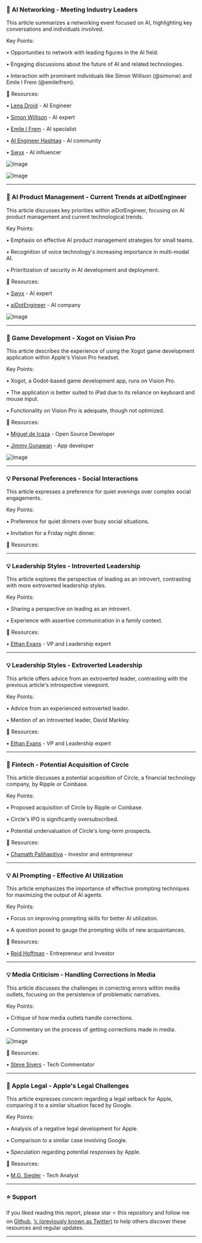 ### 🤖 AI Networking - Meeting Industry Leaders

This article summarizes a networking event focused on AI, highlighting key conversations and individuals involved.

Key Points:

• Opportunities to network with leading figures in the AI field.


• Engaging discussions about the future of AI and related technologies.


•  Interaction with prominent individuals like Simon Willison (@simonw) and Emile I Frem (@emileifrem).


🔗 Resources:

• [Lena Droid](https://x.com/lenadroid) - AI Engineer


• [Simon Willison](https://x.com/simonw) - AI expert


• [Emile I Frem](https://x.com/emileifrem) - AI specialist


• [AI Engineer Hashtag](https://x.com/hashtag/aiengineer?src=hashtag_click) - AI community


• [Swyx](https://x.com/swyx) - AI influencer


![Image](https://pbs.twimg.com/media/Gso2p6qasAA-UEd?format=jpg&name=small)


![Image](https://pbs.twimg.com/media/Gso2p9VasAAUoTI?format=jpg&name=small)


---

### 🤖 AI Product Management -  Current Trends at aiDotEngineer

This article discusses key priorities within aiDotEngineer, focusing on AI product management and current technological trends.

Key Points:

•  Emphasis on effective AI product management strategies for small teams.


•  Recognition of voice technology's increasing importance in multi-modal AI.


•  Prioritization of security in AI development and deployment.



🔗 Resources:

• [Swyx](https://x.com/swyx) - AI expert


• [aiDotEngineer](https://x.com/aiDotEngineer) - AI company


![Image](https://pbs.twimg.com/amplify_video_thumb/1930443962906710016/img/w6AsVkyEzFis5aBX.jpg)


---

### 🚀 Game Development - Xogot on Vision Pro

This article describes the experience of using the Xogot game development application within Apple's Vision Pro headset.

Key Points:

• Xogot, a Godot-based game development app, runs on Vision Pro.


•  The application is better suited to iPad due to its reliance on keyboard and mouse input.


•  Functionality on Vision Pro is adequate, though not optimized.


🔗 Resources:

• [Miguel de Icaza](https://x.com/migueldeicaza) - Open Source Developer


• [Jimmy Gunawan](https://x.com/jimmygunawanapp) - App developer


![Image](https://pbs.twimg.com/amplify_video_thumb/1930083913613094918/img/_I7vSLF9JAe80BOk.jpg)


---

### 💡 Personal Preferences - Social Interactions

This article expresses a preference for quiet evenings over complex social engagements.

Key Points:


•  Preference for quiet dinners over busy social situations.


•  Invitation for a Friday night dinner.


🔗 Resources:



---

### 💡 Leadership Styles - Introverted Leadership

This article explores the perspective of leading as an introvert, contrasting with more extroverted leadership styles.


Key Points:


•  Sharing a perspective on leading as an introvert.


•  Experience with assertive communication in a family context.



🔗 Resources:

• [Ethan Evans](https://x.com/EthanEvansVP) - VP and Leadership expert


---

### 💡 Leadership Styles - Extroverted Leadership

This article offers advice from an extroverted leader, contrasting with the previous article's introspective viewpoint.

Key Points:


•  Advice from an experienced extroverted leader.


•  Mention of an introverted leader, David Markley.


🔗 Resources:

• [Ethan Evans](https://x.com/EthanEvansVP) - VP and Leadership expert


---

### 🤖 Fintech - Potential Acquisition of Circle

This article discusses a potential acquisition of Circle, a financial technology company, by Ripple or Coinbase.

Key Points:


•  Proposed acquisition of Circle by Ripple or Coinbase.


•  Circle's IPO is significantly oversubscribed.


•  Potential undervaluation of Circle's long-term prospects.



🔗 Resources:

• [Chamath Palihapitiya](https://x.com/chamath) - Investor and entrepreneur



---

### 💡 AI Prompting - Effective AI Utilization

This article emphasizes the importance of effective prompting techniques for maximizing the output of AI agents.

Key Points:


•  Focus on improving prompting skills for better AI utilization.


•  A question posed to gauge the prompting skills of new acquaintances.


🔗 Resources:

• [Reid Hoffman](https://x.com/reidhoffman) - Entrepreneur and Investor



---

### 💡 Media Criticism - Handling Corrections in Media

This article discusses the challenges in correcting errors within media outlets, focusing on the persistence of problematic narratives.

Key Points:


•  Critique of how media outlets handle corrections.



•  Commentary on the process of getting corrections made in media.


![Image](https://pbs.twimg.com/amplify_video_thumb/1930318976770244608/img/6hiRhtpChypHheG1.jpg)


🔗 Resources:

• [Steve Sivers](https://x.com/stevesi) - Tech Commentator



---

### 🤖 Apple Legal - Apple's Legal Challenges

This article expresses concern regarding a legal setback for Apple, comparing it to a similar situation faced by Google.

Key Points:


•  Analysis of a negative legal development for Apple.


•  Comparison to a similar case involving Google.


•  Speculation regarding potential responses by Apple.


🔗 Resources:

• [M.G. Siegler](https://x.com/mgsiegler) - Tech Analyst


---

### ⭐️ Support

If you liked reading this report, please star ⭐️ this repository and follow me on [Github](https://github.com/Drix10), [𝕏 (previously known as Twitter)](https://x.com/DRIX_10_) to help others discover these resources and regular updates.

---